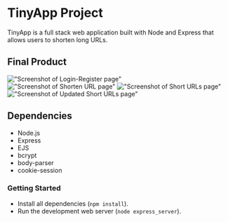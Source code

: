# TinyApp Project

TinyApp is a full stack web application built with Node and Express that allows users to shorten long URLs.

## Final Product

!["Screenshot of Login-Register page"](#)
!["Screenshot of Shorten URL page"](#)
!["Screenshot of Short URLs page"](#)
!["Screenshot of Updated Short URLs page"](#)

## Dependencies

- Node.js
- Express
- EJS
- bcrypt
- body-parser
- cookie-session

### Getting Started

- Install all dependencies (`npm install`).
- Run the development web server (`node express_server`).